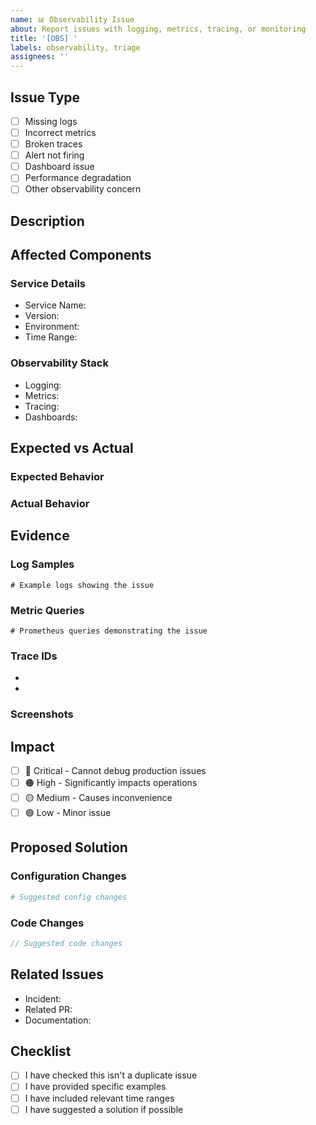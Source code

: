 ```yaml
---
name: 📊 Observability Issue
about: Report issues with logging, metrics, tracing, or monitoring
title: '[OBS] '
labels: observability, triage
assignees: ''
---
```


## Issue Type
<!-- Select the type of observability issue -->

- [ ] Missing logs
- [ ] Incorrect metrics
- [ ] Broken traces
- [ ] Alert not firing
- [ ] Dashboard issue
- [ ] Performance degradation
- [ ] Other observability concern

## Description
<!-- Describe the observability issue -->

## Affected Components

### Service Details

- Service Name: 
- Version: 
- Environment: <!-- dev/staging/prod -->
- Time Range: <!-- When the issue occurred -->

### Observability Stack
- Logging: <!-- e.g., ELK, Loki -->
- Metrics: <!-- e.g., Prometheus -->
- Tracing: <!-- e.g., Jaeger, Tempo -->
- Dashboards: <!-- e.g., Grafana -->

## Expected vs Actual

### Expected Behavior
<!-- What should be logged/measured/traced -->

### Actual Behavior
<!-- What is actually happening -->

## Evidence
<!-- Provide evidence of the issue -->

### Log Samples
```
# Example logs showing the issue
```

### Metric Queries
```promql
# Prometheus queries demonstrating the issue
```

### Trace IDs
<!-- Provide example trace IDs if applicable -->
- 
- 

### Screenshots
<!-- Dashboard screenshots or other visual evidence -->

## Impact
<!-- How does this affect operations/debugging? -->

- [ ] 🔴 Critical - Cannot debug production issues
- [ ] 🟠 High - Significantly impacts operations
- [ ] 🟡 Medium - Causes inconvenience
- [ ] 🟢 Low - Minor issue

## Proposed Solution
<!-- Suggestions for fixing the issue -->

### Configuration Changes
```yaml
# Suggested config changes
```

### Code Changes
```go
// Suggested code changes
```

## Related Issues
<!-- Link to related issues or incidents -->

- Incident: 
- Related PR: 
- Documentation: 

## Checklist
- [ ] I have checked this isn't a duplicate issue
- [ ] I have provided specific examples
- [ ] I have included relevant time ranges
- [ ] I have suggested a solution if possible
